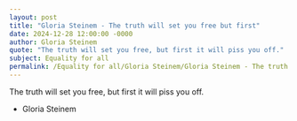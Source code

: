 ```yaml
---
layout: post
title: "Gloria Steinem - The truth will set you free but first"
date: 2024-12-28 12:00:00 -0000
author: Gloria Steinem
quote: "The truth will set you free, but first it will piss you off."
subject: Equality for all
permalink: /Equality for all/Gloria Steinem/Gloria Steinem - The truth will set you free but first
---
```


The truth will set you free, but first it will piss you off.

- Gloria Steinem
